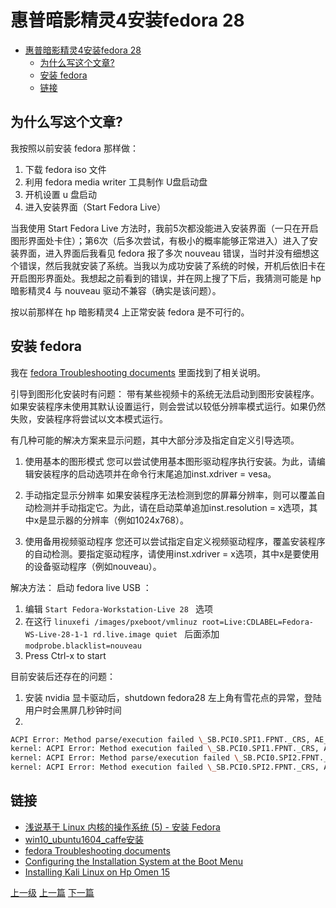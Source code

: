 # 惠普暗影精灵4安装fedora 28

<!-- @import "[TOC]" {cmd="toc" depthFrom=1 depthTo=6 orderedList=false} -->
<!-- code_chunk_output -->

* [惠普暗影精灵4安装fedora 28](#惠普暗影精灵4安装fedora-28)
	* [为什么写这个文章?](#为什么写这个文章)
	* [安装 fedora](#安装-fedora)
	* [链接](#链接)

<!-- /code_chunk_output -->

## 为什么写这个文章?
我按照以前安装 fedora 那样做：
1. 下载 fedora iso 文件
2. 利用 fedora media writer 工具制作 U盘启动盘
3. 开机设置 u 盘启动
4. 进入安装界面（Start Fedora Live）

当我使用 Start Fedora Live 方法时，我前5次都没能进入安装界面（一只在开启图形界面处卡住）；第6次（后多次尝试，有极小的概率能够正常进入）进入了安装界面，进入界面后我看见 fedora 报了多次 nouveau 错误，当时并没有细想这个错误，然后我就安装了系统。当我以为成功安装了系统的时候，开机后依旧卡在开启图形界面处。我想起之前看到的错误，并在网上搜了下后，我猜测可能是 hp 暗影精灵4  与 nouveau 驱动不兼容（确实是该问题）。

按以前那样在 hp 暗影精灵4 上正常安装 fedora  是不可行的。

## 安装 fedora


我在 [fedora Troubleshooting documents](https://docs.fedoraproject.org/f28/install-guide/install/Troubleshooting.html) 里面找到了相关说明。

引导到图形化安装时有问题：
带有某些视频卡的系统无法启动到图形安装程序。如果安装程序未使用其默认设置运行，则会尝试以较低分辨率模式运行。如果仍然失败，安装程序将尝试以文本模式运行。

有几种可能的解决方案来显示问题，其中大部分涉及指定自定义引导选项。
1. 使用基本的图形模式
您可以尝试使用基本图形驱动程序执行安装。为此，请编辑安装程序的启动选项并在命令行末尾追加inst.xdriver = vesa。

2. 手动指定显示分辨率
如果安装程序无法检测到您的屏幕分辨率，则可以覆盖自动检测并手动指定它。为此，请在启动菜单追加inst.resolution = x选项，其中x是显示器的分辨率（例如1024x768）。

3. 使用备用视频驱动程序
您还可以尝试指定自定义视频驱动程序，覆盖安装程序的自动检测。要指定驱动程序，请使用inst.xdriver = x选项，其中x是要使用的设备驱动程序（例如nouveau）。

解决方法：
启动 fedora live USB ：
1. 编辑 ```Start Fedora-Workstation-Live 28 ``` 选项
2. 在这行 ```linuxefi /images/pxeboot/vmlinuz root=Live:CDLABEL=Fedora-WS-Live-28-1-1 rd.live.image quiet ``` 后面添加 ```modprobe.blacklist=nouveau```
3. Press Ctrl-x to start

目前安装后还存在的问题：
1. 安装 nvidia 显卡驱动后，shutdown fedora28 左上角有雪花点的异常，登陆用户时会黑屏几秒钟时间
2.
```sh
ACPI Error: Method parse/execution failed \_SB.PCI0.SPI1.FPNT._CRS, AE_AML_INVALID_RESOURCE_TYPE (20180313/psparse-516)
kernel: ACPI Error: Method execution failed \_SB.PCI0.SPI1.FPNT._CRS, AE_AML_INVALID_RESOURCE_TYPE (20180313/uteval-69)
kernel: ACPI Error: Method parse/execution failed \_SB.PCI0.SPI2.FPNT._CRS, AE_AML_INVALID_RESOURCE_TYPE (20180313/psparse-516)
kernel: ACPI Error: Method execution failed \_SB.PCI0.SPI2.FPNT._CRS, AE_AML_INVALID_RESOURCE_TYPE (20180313/uteval-69)
```

## 链接
* [浅说基于 Linux 内核的操作系统 (5) - 安装 Fedora](https://blog.yoitsu.moe/linux/linux_install_fedora.html)
* [win10_ubuntu1604_caffe安装](http://www.voidcn.com/article/p-uznbwqnf-nx.html)
* [fedora Troubleshooting documents](https://docs.fedoraproject.org/f28/install-guide/install/Troubleshooting.html)
* [Configuring the Installation System at the Boot Menu](https://docs.fedoraproject.org/f28/install-guide/advanced/Boot_Options.html#sect-boot-options-installer)
* [Installing Kali Linux on Hp Omen 15](https://unix.stackexchange.com/questions/440884/installing-kali-linux-on-hp-omen-15)

[上一级](base.md)
[上一篇](gnomeUSBError.md)
[下一篇](install-netease-cloud-music.md)
